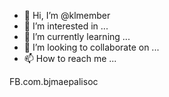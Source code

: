 - 👋 Hi, I’m @klmember
- 👀 I’m interested in ...
- 🌱 I’m currently learning ...
- 💞️ I’m looking to collaborate on ...
- 📫 How to reach me ...

<!---
klmember/klmember is a ✨ special ✨ repository because its `README.md` (this file) appears on your GitHub profile.
You can click the Preview link to take a look at your changes.
--->FB.com.bjmaepalisoc 
